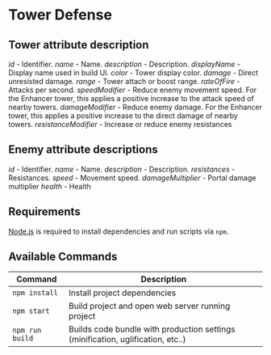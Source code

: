 # Tower Defense

## Tower attribute description

*id* - Identifier.
*name* - Name.
*description* - Description.
*displayName* - Display name used in build UI.
*color* - Tower display color.
*damage* - Direct unresisted damage.
*range* - Tower attach or boost range.
*rateOfFire* - Attacks per second.
*speedModifier* - Reduce enemy movement speed. For the Enhancer tower, this applies a positive increase to the attack speed of nearby towers.
*damageModifier* - Reduce enemy damage. For the Enhancer tower, this applies a positive increase to the direct damage of nearby towers.
*resistanceModifier* - Increase or reduce enemy resistances

## Enemy attribute descriptions

*id*  - Identifier.
*name*  - Name.
*description*  - Description.
*resistances*  - Resistances.
*speed*  - Movement speed.
*damageMultiplier*  - Portal damage multiplier
*health*  - Health

## Requirements

[Node.js](https://nodejs.org) is required to install dependencies and run scripts via `npm`.

## Available Commands

| Command | Description |
|---------|-------------|
| `npm install` | Install project dependencies |
| `npm start` | Build project and open web server running project |
| `npm run build` | Builds code bundle with production settings (minification, uglification, etc..) |